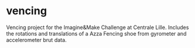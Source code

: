 # vencing
Vencing project for the Imagine&amp;Make Challenge at Centrale Lille.
Includes the rotations and translations of a Azza Fencing shoe from gyrometer and accelerometer brut data.
